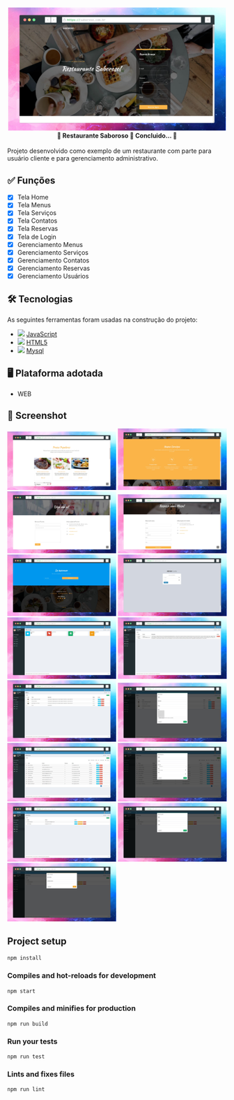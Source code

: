 
<h4 align="center"> 
    <img src="./prints/home.png" width="500"/><br>
	🚧 Restaurante Saboroso 🚀 Concluido...  🚧
</h4>

Projeto desenvolvido como exemplo de um restaurante com parte para usuário cliente e para gerenciamento administrativo.

## ✅ Funções

- [x] Tela Home
- [x] Tela Menus
- [x] Tela Serviços
- [x] Tela Contatos
- [x] Tela Reservas
- [x] Tela de Login
- [x] Gerenciamento Menus
- [x] Gerenciamento Serviços
- [x] Gerenciamento Contatos
- [x] Gerenciamento Reservas
- [x] Gerenciamento Usuários

## 🛠 Tecnologias

As seguintes ferramentas foram usadas na construção do projeto:

- <img src="https://cdn.jsdelivr.net/gh/devicons/devicon/icons/javascript/javascript-original.svg" heigth="20" width="20"/> [JavaScript](https://developer.mozilla.org/pt-BR/docs/Web/JavaScript)
- <img src="https://cdn.jsdelivr.net/gh/devicons/devicon/icons/html5/html5-original.svg" heigth="20" width="20"/> [HTML5](https://developer.mozilla.org/pt-BR/docs/Web/HTML)
- <img src="https://cdn.jsdelivr.net/gh/devicons/devicon/icons/mysql/mysql-original.svg" heigth="20" width="20"/> [Mysql](https://www.mysql.com/)
          

## 🖥️ Plataforma adotada

  - WEB

## 📸 Screenshot

<img src="./prints/menus.png" width="250"/>
<img src="./prints/servicos.png" width="250"/>
<img src="./prints/contatos.png" width="250"/>
<img src="./prints/reservas.png" width="250"/>
<img src="./prints/footer.png" width="250"/>
<img src="./prints/login.png" width="250"/>
<img src="./prints/home-admin.png" width="250"/>
<img src="./prints/gerenciamento-contatos.png" width="250"/>
<img src="./prints/gerenciamento-menus.png" width="250"/>
<img src="./prints/gerenciamento-menus-form.png" width="250"/>
<img src="./prints/gerenciamento-reservas.png" width="250"/>
<img src="./prints/gerenciamento-reservas-form.png" width="250"/>
<img src="./prints/gerenciamento-usuarios.png" width="250"/>
<img src="./prints/gerenciamento-usuarios-form.png" width="250"/>
<img src="./prints/alterar-senha.png" width="250"/>

## Project setup
```
npm install
```

### Compiles and hot-reloads for development
```
npm start
```

### Compiles and minifies for production
```
npm run build
```

### Run your tests
```
npm run test
```

### Lints and fixes files
```
npm run lint
```